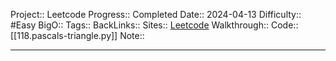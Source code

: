 Project:: Leetcode
Progress:: Completed
Date:: 2024-04-13
Difficulty:: #Easy 
BigO:: 
Tags:: 
BackLinks:: 
Sites:: [Leetcode](https://leetcode.com/problems/pascals-triangle/description/)
Walkthrough:: 
Code:: [[118.pascals-triangle.py]]
Note:: 

---
